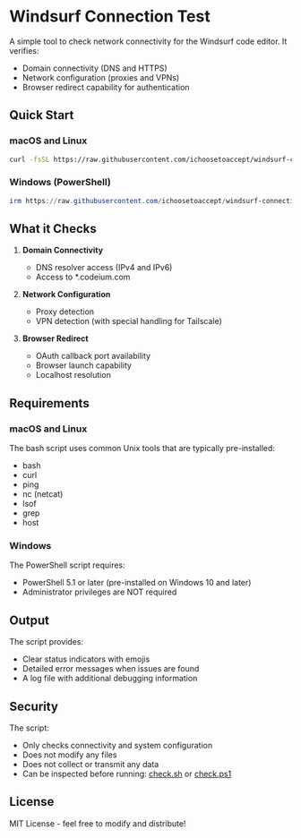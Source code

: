 # Windsurf Connection Test

A simple tool to check network connectivity for the Windsurf code editor. It verifies:
- Domain connectivity (DNS and HTTPS)
- Network configuration (proxies and VPNs)
- Browser redirect capability for authentication

## Quick Start

### macOS and Linux
```bash
curl -fsSL https://raw.githubusercontent.com/ichoosetoaccept/windsurf-connection-test/main/check.sh | bash
```

### Windows (PowerShell)
```powershell
irm https://raw.githubusercontent.com/ichoosetoaccept/windsurf-connection-test/main/check.ps1 | iex
```

## What it Checks

1. **Domain Connectivity**
   - DNS resolver access (IPv4 and IPv6)
   - Access to *.codeium.com

2. **Network Configuration**
   - Proxy detection
   - VPN detection (with special handling for Tailscale)

3. **Browser Redirect**
   - OAuth callback port availability
   - Browser launch capability
   - Localhost resolution

## Requirements

### macOS and Linux
The bash script uses common Unix tools that are typically pre-installed:
- bash
- curl
- ping
- nc (netcat)
- lsof
- grep
- host

### Windows
The PowerShell script requires:
- PowerShell 5.1 or later (pre-installed on Windows 10 and later)
- Administrator privileges are NOT required

## Output

The script provides:
- Clear status indicators with emojis
- Detailed error messages when issues are found
- A log file with additional debugging information

## Security

The script:
- Only checks connectivity and system configuration
- Does not modify any files
- Does not collect or transmit any data
- Can be inspected before running: [check.sh](check.sh) or [check.ps1](check.ps1)

## License

MIT License - feel free to modify and distribute!
